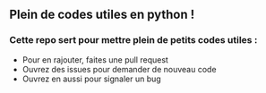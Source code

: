 ## Plein de codes utiles en python !

### Cette repo sert pour mettre plein de petits codes utiles :
- Pour en rajouter, faites une pull request
- Ouvrez des issues pour demander de nouveau code
- Ouvrez en aussi pour signaler un bug